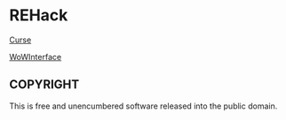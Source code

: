 ﻿# REHack

[Curse](https://www.curseforge.com/wow/addons/rehack)

[WoWInterface](http://www.wowinterface.com/downloads/fileinfo.php?id=24734)

## COPYRIGHT

This is free and unencumbered software released into the public domain.
